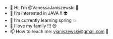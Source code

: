 - 👋 Hi, I’m @VanessaJaniszewski :dancer:
- 👀 I’m interested in JAVA !! :alien:
- 🌱 I’m currently learning spring :boom:
- 💞️ I love my family !!! :heart_eyes:
- 📫 How to reach me: vjaniszewski@gmail.com :email:

<!---
VanessaJaniszewski/VanessaJaniszewski is a ✨ special ✨ repository because its `README.md` (this file) appears on your GitHub profile.
You can click the Preview link to take a look at your changes.
--->

